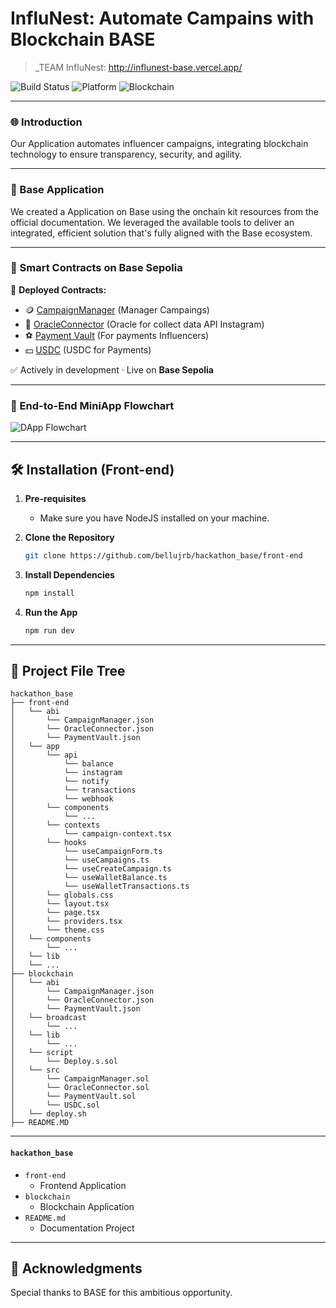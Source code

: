 # InfluNest: Automate Campains with Blockchain BASE

> _TEAM InfluNest: http://influnest-base.vercel.app/

![Build Status](https://img.shields.io/badge/Build-Passing-brightgreen)
![Platform](https://img.shields.io/badge/Platform-MiniApp-blue)
![Blockchain](https://img.shields.io/badge/Blockchain-Base-blue)

---

### 🌐 Introduction

Our Application automates influencer campaigns, integrating blockchain technology to ensure transparency, security, and agility.

---

### 🔴 Base Application

We created a Application on Base using the onchain kit resources from the official documentation. We leveraged the available tools to deliver an integrated, efficient solution that's fully aligned with the Base ecosystem.

--- 

### 🔗 Smart Contracts on Base Sepolia

📄 **Deployed Contracts:**  

- 🪙 [CampaignManager](https://sepolia.basescan.org/address/0xE7c3e1C1F678cDfE8651556F28c396A38CC88E8D) (Manager Campaings)
- 📡 [OracleConnector](https://sepolia.basescan.org/address/0xB457f5908dE044843C90aA1771D999dA8A9Bf3fD) (Oracle for collect data API Instagram)
- ⚽ [Payment Vault](https://sepolia.basescan.org/address/0x101De02821A2b148c49cd39d2182dB216C74DC5F) (For payments Influencers)
- 💵 [USDC](https://sepolia.basescan.org/address/0x0B971C4e62AB0eC19CaF3eBb0527e8A528fcAdD6) (USDC for Payments) 

✅ Actively in development · Live on **Base Sepolia**  

---

### 🔁 End-to-End MiniApp Flowchart

![DApp Flowchart](https://github.com/user-attachments/assets/0cf87483-962d-40c0-bbe6-666372e04e42)

---

## 🛠 Installation (Front-end)

1. **Pre-requisites**
    - Make sure you have NodeJS installed on your machine.

2. **Clone the Repository**

    ```bash
    git clone https://github.com/bellujrb/hackathon_base/front-end
    ```

3. **Install Dependencies**

    ```bash
    npm install
    ```

4. **Run the App**

    ```bash
    npm run dev
    ```

---

## 📂 Project File Tree
    
```
hackathon_base
├── front-end
│   └── abi
│       └── CampaignManager.json
│       └── OracleConnector.json
│       └── PaymentVault.json
│   └── app
│       └── api
│           └── balance
│           └── instagram
│           └── notify
│           └── transactions
│           └── webhook
│       └── components
│           └── ...
│       └── contexts
│           └── campaign-context.tsx
│       └── hooks
│           └── useCampaignForm.ts
│           └── useCampaigns.ts
│           └── useCreateCampaign.ts
│           └── useWalletBalance.ts
│           └── useWalletTransactions.ts
│       └── globals.css
│       └── layout.tsx
│       └── page.tsx
│       └── providers.tsx
│       └── theme.css
│   └── components
│       └── ...
│   └── lib
│   └── ...
├── blockchain
│   └── abi
│       └── CampaignManager.json
│       └── OracleConnector.json
│       └── PaymentVault.json
│   └── broadcast
│       └── ...
│   └── lib
│       └── ...
│   └── script
│       └── Deploy.s.sol
│   └── src
│       └── CampaignManager.sol
│       └── OracleConnector.sol
│       └── PaymentVault.sol
│       └── USDC.sol
│   └── deploy.sh
├── README.MD
```
---

#### `hackathon_base`

- `front-end`
    - Frontend Application
- `blockchain`
    - Blockchain Application
- `README.md`
    - Documentation Project

---

## 🙏 Acknowledgments

Special thanks to BASE for this ambitious opportunity.
